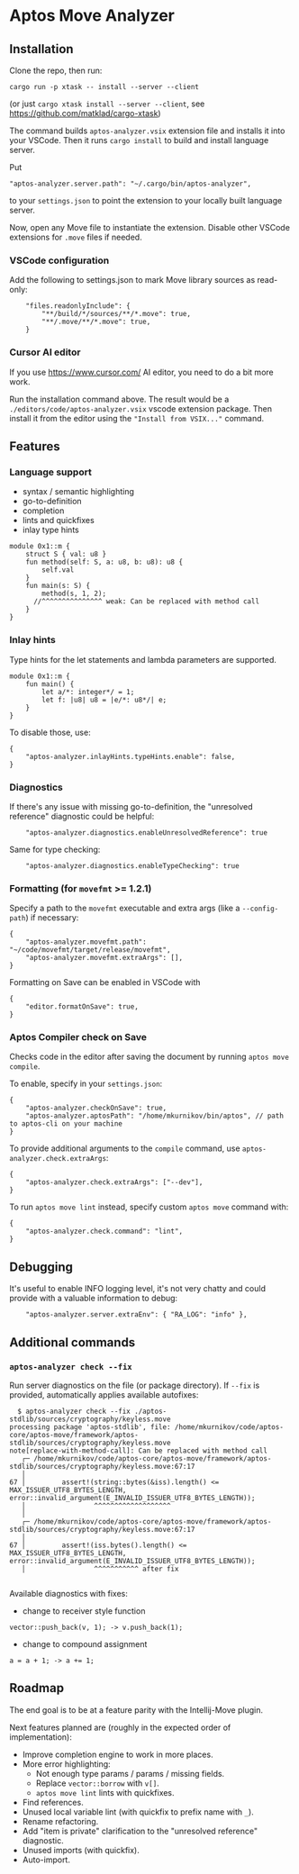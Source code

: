 # Aptos Move Analyzer 

## Installation

Clone the repo, then run:
```
cargo run -p xtask -- install --server --client
```
(or just `cargo xtask install --server --client`, see https://github.com/matklad/cargo-xtask) 

The command builds `aptos-analyzer.vsix` extension file and installs it into your VSCode. 
Then it runs `cargo install` to build and install language server.

Put

```
"aptos-analyzer.server.path": "~/.cargo/bin/aptos-analyzer",
```

to your `settings.json` to point the extension to your locally built language server.

Now, open any Move file to instantiate the extension. Disable other VSCode extensions for `.move` files if needed.

### VSCode configuration

Add the following to settings.json to mark Move library sources as read-only:

```json5
    "files.readonlyInclude": {
        "**/build/*/sources/**/*.move": true,
        "**/.move/**/*.move": true,
    }
```

### Cursor AI editor

If you use https://www.cursor.com/ AI editor, you need to do a bit more work. 

Run the installation command above. The result would be a `./editors/code/aptos-analyzer.vsix` vscode extension package. 
Then install it from the editor using the `"Install from VSIX..."` command.  

## Features

### Language support

* syntax / semantic highlighting
* go-to-definition
* completion
* lints and quickfixes
* inlay type hints
```
module 0x1::m {
    struct S { val: u8 }
    fun method(self: S, a: u8, b: u8): u8 {
        self.val
    }
    fun main(s: S) {
        method(s, 1, 2);
      //^^^^^^^^^^^^^^^ weak: Can be replaced with method call
    }
}
  ```

### Inlay hints

Type hints for the let statements and lambda parameters are supported. 
```move
module 0x1::m {
    fun main() {
        let a/*: integer*/ = 1;
        let f: |u8| u8 = |e/*: u8*/| e;
    }
}
```

To disable those, use:

```json5
{
    "aptos-analyzer.inlayHints.typeHints.enable": false,
}
```

### Diagnostics

If there's any issue with missing go-to-definition, the "unresolved reference" diagnostic could be helpful:

```
    "aptos-analyzer.diagnostics.enableUnresolvedReference": true
```

Same for type checking:

```
    "aptos-analyzer.diagnostics.enableTypeChecking": true
```

### Formatting (for `movefmt` >= 1.2.1)

Specify a path to the `movefmt` executable and extra args (like a `--config-path`) if necessary:
```json5
{
    "aptos-analyzer.movefmt.path": "~/code/movefmt/target/release/movefmt",
    "aptos-analyzer.movefmt.extraArgs": [],
}
```

Formatting on Save can be enabled in VSCode with 
```json5
{
    "editor.formatOnSave": true,
}
```

### Aptos Compiler check on Save

Checks code in the editor after saving the document by running `aptos move compile`.

To enable, specify in your `settings.json`:
```json5
{
    "aptos-analyzer.checkOnSave": true,
    "aptos-analyzer.aptosPath": "/home/mkurnikov/bin/aptos", // path to aptos-cli on your machine
}
```

To provide additional arguments to the `compile` command, use `aptos-analyzer.check.extraArgs`:

```json5
{   
    "aptos-analyzer.check.extraArgs": ["--dev"],
}
```

To run `aptos move lint` instead, specify custom `aptos move` command with:
```json5
{
    "aptos-analyzer.check.command": "lint",
}
```

## Debugging

It's useful to enable INFO logging level, it's not very chatty and could provide with a valuable information to debug:

```
    "aptos-analyzer.server.extraEnv": { "RA_LOG": "info" },
```

## Additional commands

### `aptos-analyzer check --fix`

Run server diagnostics on the file (or package directory). If `--fix` is provided, automatically applies available autofixes:   

```shell
  $ aptos-analyzer check --fix ./aptos-stdlib/sources/cryptography/keyless.move 
processing package 'aptos-stdlib', file: /home/mkurnikov/code/aptos-core/aptos-move/framework/aptos-stdlib/sources/cryptography/keyless.move
note[replace-with-method-call]: Can be replaced with method call
   ┌─ /home/mkurnikov/code/aptos-core/aptos-move/framework/aptos-stdlib/sources/cryptography/keyless.move:67:17
   │
67 │         assert!(string::bytes(&iss).length() <= MAX_ISSUER_UTF8_BYTES_LENGTH, error::invalid_argument(E_INVALID_ISSUER_UTF8_BYTES_LENGTH));
   │                 ^^^^^^^^^^^^^^^^^^^
   │
   ┌─ /home/mkurnikov/code/aptos-core/aptos-move/framework/aptos-stdlib/sources/cryptography/keyless.move:67:17
   │
67 │         assert!(iss.bytes().length() <= MAX_ISSUER_UTF8_BYTES_LENGTH, error::invalid_argument(E_INVALID_ISSUER_UTF8_BYTES_LENGTH));
   │                 ^^^^^^^^^^^ after fix


```

Available diagnostics with fixes:

* change to receiver style function
```move
vector::push_back(v, 1); -> v.push_back(1); 
```

* change to compound assignment
```move
a = a + 1; -> a += 1;
```

## Roadmap

The end goal is to be at a feature parity with the Intellij-Move plugin. 

Next features planned are (roughly in the expected order of implementation):

* Improve completion engine to work in more places.
* More error highlighting: 
  - Not enough type params / params / missing fields.
  - Replace `vector::borrow` with `v[]`.
  - `aptos move lint` lints with quickfixes.
* Find references.
* Unused local variable lint (with quickfix to prefix name with `_`).
* Rename refactoring.
* Add "item is private" clarification to the "unresolved reference" diagnostic.
* Unused imports (with quickfix).
* Auto-import.
